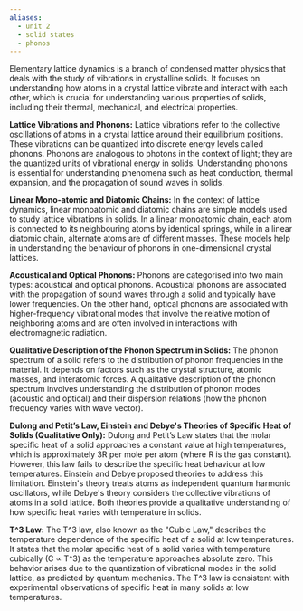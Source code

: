 ```yaml
---
aliases:
  - unit 2
  - solid states
  - phonos
---
```

Elementary lattice dynamics is a branch of condensed matter physics that deals with the study of vibrations in crystalline solids. It focuses on understanding how atoms in a crystal lattice vibrate and interact with each other, which is crucial for understanding various properties of solids, including their thermal, mechanical, and electrical properties.

**Lattice Vibrations and Phonons:**
Lattice vibrations refer to the collective oscillations of atoms in a crystal lattice around their equilibrium positions. These vibrations can be quantized into discrete energy levels called phonons. Phonons are analogous to photons in the context of light; they are the quantized units of vibrational energy in solids. Understanding phonons is essential for understanding phenomena such as heat conduction, thermal expansion, and the propagation of sound waves in solids.

**Linear Mono-atomic and Diatomic Chains:**
In the context of lattice dynamics, linear monoatomic and diatomic chains are simple models used to study lattice vibrations in solids. In a linear monoatomic chain, each atom is connected to its neighbouring atoms by identical springs, while in a linear diatomic chain, alternate atoms are of different masses. These models help in understanding the behaviour of phonons in one-dimensional crystal lattices.

**Acoustical and Optical Phonons:**
Phonons are categorised into two main types: acoustical and optical phonons. Acoustical phonons are associated with the propagation of sound waves through a solid and typically have lower frequencies. On the other hand, optical phonons are associated with higher-frequency vibrational modes that involve the relative motion of neighboring atoms and are often involved in interactions with electromagnetic radiation.

**Qualitative Description of the Phonon Spectrum in Solids:**
The phonon spectrum of a solid refers to the distribution of phonon frequencies in the material. It depends on factors such as the crystal structure, atomic masses, and interatomic forces. A qualitative description of the phonon spectrum involves understanding the distribution of phonon modes (acoustic and optical) and their dispersion relations (how the phonon frequency varies with wave vector).

**Dulong and Petit’s Law, Einstein and Debye's Theories of Specific Heat of Solids (Qualitative Only):**
Dulong and Petit’s Law states that the molar specific heat of a solid approaches a constant value at high temperatures, which is approximately 3R per mole per atom (where R is the gas constant). However, this law fails to describe the specific heat behaviour at low temperatures. Einstein and Debye proposed theories to address this limitation. Einstein's theory treats atoms as independent quantum harmonic oscillators, while Debye's theory considers the collective vibrations of atoms in a solid lattice. Both theories provide a qualitative understanding of how specific heat varies with temperature in solids.

**T^3 Law:**
The T^3 law, also known as the "Cubic Law," describes the temperature dependence of the specific heat of a solid at low temperatures. It states that the molar specific heat of a solid varies with temperature cubically (C ∝ T^3) as the temperature approaches absolute zero. This behavior arises due to the quantization of vibrational modes in the solid lattice, as predicted by quantum mechanics. The T^3 law is consistent with experimental observations of specific heat in many solids at low temperatures.